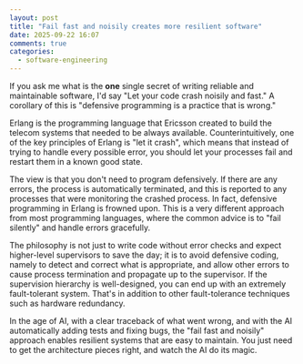 ```yaml
---
layout: post
title: "Fail fast and noisily creates more resilient software"
date: 2025-09-22 16:07
comments: true
categories:
  - software-engineering
---
```


If you ask me what is the **one** single secret of writing reliable and
maintainable software, I'd say "Let your code crash noisily and fast." A
corollary of this is "defensive programming is a practice that is wrong."

Erlang is the programming language that Ericsson created to build the telecom
systems that needed to be always available. Counterintuitively, one of the key
principles of Erlang is "let it crash", which means that instead of trying to
handle every possible error, you should let your processes fail and restart
them in a known good state.

The view is that you don't need to program defensively. If there are any
errors, the process is automatically terminated, and this is reported to any
processes that were monitoring the crashed process. In fact, defensive
programming in Erlang is frowned upon. This is a very different approach from
most programming languages, where the common advice is to "fail silently" and
handle errors gracefully. 

The philosophy is not just to write code without error checks and expect
higher-level supervisors to save the day; it is to avoid defensive coding,
namely to detect and correct what is appropriate, and allow other errors to
cause process termination and propagate up to the supervisor. If the
supervision hierarchy is well-designed, you can end up with an extremely
fault-tolerant system. That's in addition to other fault-tolerance techniques
such as hardware redundancy.

In the age of AI, with a clear traceback of what went wrong, and with the AI
automatically adding tests and fixing bugs, the "fail fast and noisily"
approach enables resilient systems that are easy to maintain. You just need to
get the architecture pieces right, and watch the AI do its magic.
